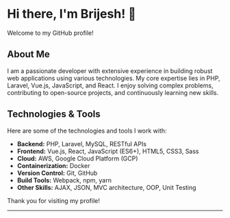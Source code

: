 # Hi there, I'm Brijesh! 👋

Welcome to my GitHub profile!

## About Me

I am a passionate developer with extensive experience in building robust web applications using various technologies. My core expertise lies in PHP, Laravel, Vue.js, JavaScript, and React. I enjoy solving complex problems, contributing to open-source projects, and continuously learning new skills.

## Technologies & Tools

Here are some of the technologies and tools I work with:

- **Backend:** PHP, Laravel, MySQL, RESTful APIs
- **Frontend:** Vue.js, React, JavaScript (ES6+), HTML5, CSS3, Sass
- **Cloud:** AWS, Google Cloud Platform (GCP)
- **Containerization:** Docker
- **Version Control:** Git, GitHub
- **Build Tools:** Webpack, npm, yarn
- **Other Skills:** AJAX, JSON, MVC architecture, OOP, Unit Testing

Thank you for visiting my profile!

---

